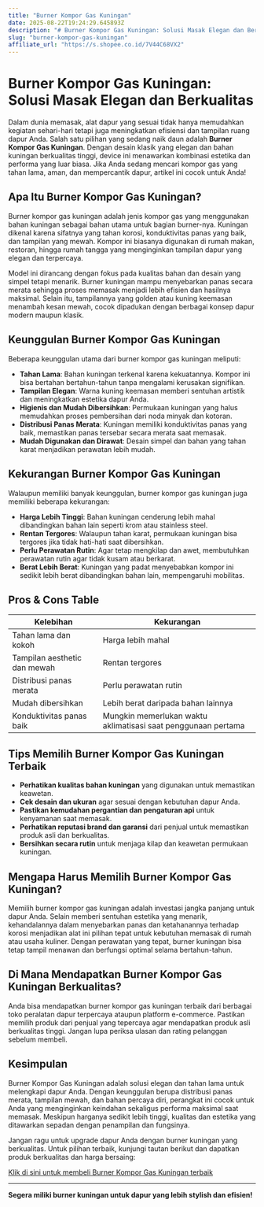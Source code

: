 ```yaml
---
title: "Burner Kompor Gas Kuningan"
date: 2025-08-22T19:24:29.645893Z
description: "# Burner Kompor Gas Kuningan: Solusi Masak Elegan dan Berkualitas..."
slug: "burner-kompor-gas-kuningan"
affiliate_url: "https://s.shopee.co.id/7V44C68VX2"
---
```

# Burner Kompor Gas Kuningan: Solusi Masak Elegan dan Berkualitas

Dalam dunia memasak, alat dapur yang sesuai tidak hanya memudahkan kegiatan sehari-hari tetapi juga meningkatkan efisiensi dan tampilan ruang dapur Anda. Salah satu pilihan yang sedang naik daun adalah **Burner Kompor Gas Kuningan**. Dengan desain klasik yang elegan dan bahan kuningan berkualitas tinggi, device ini menawarkan kombinasi estetika dan performa yang luar biasa. Jika Anda sedang mencari kompor gas yang tahan lama, aman, dan mempercantik dapur, artikel ini cocok untuk Anda!

## Apa Itu Burner Kompor Gas Kuningan?

Burner kompor gas kuningan adalah jenis kompor gas yang menggunakan bahan kuningan sebagai bahan utama untuk bagian burner-nya. Kuningan dikenal karena sifatnya yang tahan korosi, konduktivitas panas yang baik, dan tampilan yang mewah. Kompor ini biasanya digunakan di rumah makan, restoran, hingga rumah tangga yang menginginkan tampilan dapur yang elegan dan terpercaya.

Model ini dirancang dengan fokus pada kualitas bahan dan desain yang simpel tetapi menarik. Burner kuningan mampu menyebarkan panas secara merata sehingga proses memasak menjadi lebih efisien dan hasilnya maksimal. Selain itu, tampilannya yang golden atau kuning keemasan menambah kesan mewah, cocok dipadukan dengan berbagai konsep dapur modern maupun klasik.

## Keunggulan Burner Kompor Gas Kuningan

Beberapa keunggulan utama dari burner kompor gas kuningan meliputi:

- **Tahan Lama**: Bahan kuningan terkenal karena kekuatannya. Kompor ini bisa bertahan bertahun-tahun tanpa mengalami kerusakan signifikan.
- **Tampilan Elegan**: Warna kuning keemasan memberi sentuhan artistik dan meningkatkan estetika dapur Anda.
- **Higienis dan Mudah Dibersihkan**: Permukaan kuningan yang halus memudahkan proses pembersihan dari noda minyak dan kotoran.
- **Distribusi Panas Merata**: Kuningan memiliki konduktivitas panas yang baik, memastikan panas tersebar secara merata saat memasak.
- **Mudah Digunakan dan Dirawat**: Desain simpel dan bahan yang tahan karat menjadikan perawatan lebih mudah.

## Kekurangan Burner Kompor Gas Kuningan

Walaupun memiliki banyak keunggulan, burner kompor gas kuningan juga memiliki beberapa kekurangan:

- **Harga Lebih Tinggi**: Bahan kuningan cenderung lebih mahal dibandingkan bahan lain seperti krom atau stainless steel.
- **Rentan Tergores**: Walaupun tahan karat, permukaan kuningan bisa tergores jika tidak hati-hati saat dibersihkan.
- **Perlu Perawatan Rutin**: Agar tetap mengkilap dan awet, membutuhkan perawatan rutin agar tidak kusam atau berkarat.
- **Berat Lebih Berat**: Kuningan yang padat menyebabkan kompor ini sedikit lebih berat dibandingkan bahan lain, mempengaruhi mobilitas.

## Pros & Cons Table

| Kelebihan                               | Kekurangan                                |
|----------------------------------------|------------------------------------------|
| Tahan lama dan kokoh                   | Harga lebih mahal                      |
| Tampilan aesthetic dan mewah          | Rentan tergores                         |
| Distribusi panas merata               | Perlu perawatan rutin                  |
| Mudah dibersihkan                     | Lebih berat daripada bahan lainnya    |
| Konduktivitas panas baik              | Mungkin memerlukan waktu aklimatisasi saat penggunaan pertama |

## Tips Memilih Burner Kompor Gas Kuningan Terbaik

- **Perhatikan kualitas bahan kuningan** yang digunakan untuk memastikan keawetan.
- **Cek desain dan ukuran** agar sesuai dengan kebutuhan dapur Anda.
- **Pastikan kemudahan pergantian dan pengaturan api** untuk kenyamanan saat memasak.
- **Perhatikan reputasi brand dan garansi** dari penjual untuk memastikan produk asli dan berkualitas.
- **Bersihkan secara rutin** untuk menjaga kilap dan keawetan permukaan kuningan.

## Mengapa Harus Memilih Burner Kompor Gas Kuningan?

Memilih burner kompor gas kuningan adalah investasi jangka panjang untuk dapur Anda. Selain memberi sentuhan estetika yang menarik, kehandalannya dalam menyebarkan panas dan ketahanannya terhadap korosi menjadikan alat ini pilihan tepat untuk kebutuhan memasak di rumah atau usaha kuliner. Dengan perawatan yang tepat, burner kuningan bisa tetap tampil menawan dan berfungsi optimal selama bertahun-tahun.

## Di Mana Mendapatkan Burner Kompor Gas Kuningan Berkualitas?

Anda bisa mendapatkan burner kompor gas kuningan terbaik dari berbagai toko peralatan dapur terpercaya ataupun platform e-commerce. Pastikan memilih produk dari penjual yang tepercaya agar mendapatkan produk asli berkualitas tinggi. Jangan lupa periksa ulasan dan rating pelanggan sebelum membeli.

## Kesimpulan

Burner Kompor Gas Kuningan adalah solusi elegan dan tahan lama untuk melengkapi dapur Anda. Dengan keunggulan berupa distribusi panas merata, tampilan mewah, dan bahan percaya diri, perangkat ini cocok untuk Anda yang menginginkan keindahan sekaligus performa maksimal saat memasak. Meskipun harganya sedikit lebih tinggi, kualitas dan estetika yang ditawarkan sepadan dengan penampilan dan fungsinya.

Jangan ragu untuk upgrade dapur Anda dengan burner kuningan yang berkualitas. Untuk pilihan terbaik, kunjungi tautan berikut dan dapatkan produk berkualitas dan harga bersaing:

[Klik di sini untuk membeli Burner Kompor Gas Kuningan terbaik](https://s.shopee.co.id/7V44C68VX2)

---

**Segera miliki burner kuningan untuk dapur yang lebih stylish dan efisien!**